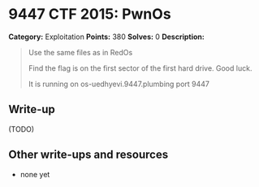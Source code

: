 # 9447 CTF 2015: PwnOs

**Category:** Exploitation
**Points:** 380
**Solves:** 0
**Description:**

> Use the same files as in RedOs
> 
> Find the flag is on the first sector of the first hard drive. Good luck.
> 
> It is running on os-uedhyevi.9447.plumbing port 9447


## Write-up

(TODO)

## Other write-ups and resources

* none yet
